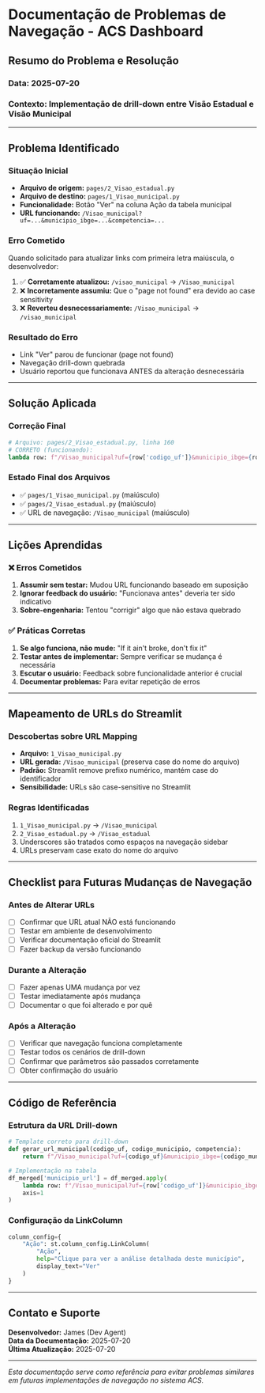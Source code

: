 # Documentação de Problemas de Navegação - ACS Dashboard

## Resumo do Problema e Resolução

### Data: 2025-07-20
### Contexto: Implementação de drill-down entre Visão Estadual e Visão Municipal

---

## Problema Identificado

### Situação Inicial
- **Arquivo de origem:** `pages/2_Visao_estadual.py`
- **Arquivo de destino:** `pages/1_Visao_municipal.py`
- **Funcionalidade:** Botão "Ver" na coluna Ação da tabela municipal
- **URL funcionando:** `/Visao_municipal?uf=...&municipio_ibge=...&competencia=...`

### Erro Cometido
Quando solicitado para atualizar links com primeira letra maiúscula, o desenvolvedor:

1. ✅ **Corretamente atualizou:** `/visao_municipal` → `/Visao_municipal`
2. ❌ **Incorretamente assumiu:** Que o "page not found" era devido ao case sensitivity
3. ❌ **Reverteu desnecessariamente:** `/Visao_municipal` → `/visao_municipal`

### Resultado do Erro
- Link "Ver" parou de funcionar (page not found)
- Navegação drill-down quebrada
- Usuário reportou que funcionava ANTES da alteração desnecessária

---

## Solução Aplicada

### Correção Final
```python
# Arquivo: pages/2_Visao_estadual.py, linha 160
# CORRETO (funcionando):
lambda row: f"/Visao_municipal?uf={row['codigo_uf']}&municipio_ibge={row['codigo_municipio']}&competencia={competencia_selecionada}",
```

### Estado Final dos Arquivos
- ✅ `pages/1_Visao_municipal.py` (maiúsculo)
- ✅ `pages/2_Visao_estadual.py` (maiúsculo)  
- ✅ URL de navegação: `/Visao_municipal` (maiúsculo)

---

## Lições Aprendidas

### ❌ Erros Cometidos
1. **Assumir sem testar:** Mudou URL funcionando baseado em suposição
2. **Ignorar feedback do usuário:** "Funcionava antes" deveria ter sido indicativo
3. **Sobre-engenharia:** Tentou "corrigir" algo que não estava quebrado

### ✅ Práticas Corretas
1. **Se algo funciona, não mude:** "If it ain't broke, don't fix it"
2. **Testar antes de implementar:** Sempre verificar se mudança é necessária
3. **Escutar o usuário:** Feedback sobre funcionalidade anterior é crucial
4. **Documentar problemas:** Para evitar repetição de erros

---

## Mapeamento de URLs do Streamlit

### Descobertas sobre URL Mapping
- **Arquivo:** `1_Visao_municipal.py`
- **URL gerada:** `/Visao_municipal` (preserva case do nome do arquivo)
- **Padrão:** Streamlit remove prefixo numérico, mantém case do identificador
- **Sensibilidade:** URLs são case-sensitive no Streamlit

### Regras Identificadas
1. `1_Visao_municipal.py` → `/Visao_municipal`
2. `2_Visao_estadual.py` → `/Visao_estadual`
3. Underscores são tratados como espaços na navegação sidebar
4. URLs preservam case exato do nome do arquivo

---

## Checklist para Futuras Mudanças de Navegação

### Antes de Alterar URLs
- [ ] Confirmar que URL atual NÃO está funcionando
- [ ] Testar em ambiente de desenvolvimento
- [ ] Verificar documentação oficial do Streamlit
- [ ] Fazer backup da versão funcionando

### Durante a Alteração
- [ ] Fazer apenas UMA mudança por vez
- [ ] Testar imediatamente após mudança
- [ ] Documentar o que foi alterado e por quê

### Após a Alteração
- [ ] Verificar que navegação funciona completamente
- [ ] Testar todos os cenários de drill-down
- [ ] Confirmar que parâmetros são passados corretamente
- [ ] Obter confirmação do usuário

---

## Código de Referência

### Estrutura da URL Drill-down
```python
# Template correto para drill-down
def gerar_url_municipal(codigo_uf, codigo_municipio, competencia):
    return f"/Visao_municipal?uf={codigo_uf}&municipio_ibge={codigo_municipio}&competencia={competencia}"

# Implementação na tabela
df_merged['municipio_url'] = df_merged.apply(
    lambda row: f"/Visao_municipal?uf={row['codigo_uf']}&municipio_ibge={row['codigo_municipio']}&competencia={competencia_selecionada}",
    axis=1
)
```

### Configuração da LinkColumn
```python
column_config={
    "Ação": st.column_config.LinkColumn(
        "Ação",
        help="Clique para ver a análise detalhada deste município",
        display_text="Ver"
    )
}
```

---

## Contato e Suporte

**Desenvolvedor:** James (Dev Agent)  
**Data da Documentação:** 2025-07-20  
**Última Atualização:** 2025-07-20  

---

*Esta documentação serve como referência para evitar problemas similares em futuras implementações de navegação no sistema ACS.*